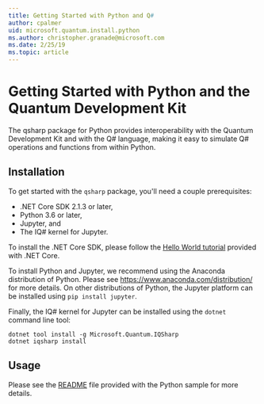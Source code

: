 ```yaml
---
title: Getting Started with Python and Q#
author: cpalmer
uid: microsoft.quantum.install.python
ms.author: christopher.granade@microsoft.com
ms.date: 2/25/19
ms.topic: article
---
```


# Getting Started with Python and the Quantum Development Kit #  

The qsharp package for Python provides interoperability with the Quantum Development Kit and with the Q# language, making it easy to simulate Q# operations and functions from within Python.  

## Installation ##

To get started with the `qsharp` package, you'll need a couple prerequisites:

- .NET Core SDK 2.1.3 or later,
- Python 3.6 or later,
- Jupyter, and
- The IQ# kernel for Jupyter.

To install the .NET Core SDK, please follow the [Hello World tutorial](https://dotnet.microsoft.com/learn/dotnet/hello-world-tutorial/intro) provided with .NET Core.

To install Python and Jupyter, we recommend using the Anaconda distribution of Python.
Please see https://www.anaconda.com/distribution/ for more details.
On other distributions of Python, the Jupyter platform can be installed using `pip install jupyter`.

Finally, the IQ# kernel for Jupyter can be installed using the `dotnet` command line tool:

```
dotnet tool install -g Microsoft.Quantum.IQSharp
dotnet iqsharp install
```

## Usage ##

Please see the [README](https://github.com/Microsoft/Quantum/tree/master/Samples/src/PythonInterop/README.md) file provided with the Python sample for more details.